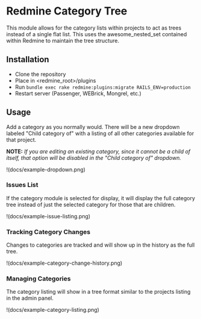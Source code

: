 # Redmine Category Tree

This module allows for the category lists within projects to act as trees instead of a single flat list.  This uses the awesome_nested_set contained within Redmine to maintain the tree structure.

## Installation

* Clone the repository
* Place in <redmine_root>/plugins
* Run `bundle exec rake redmine:plugins:migrate RAILS_ENV=production`
* Restart server (Passenger, WEBrick, Mongrel, etc.)

## Usage

Add a category as you normally would.  There will be a new dropdown labeled "Child category of" with a listing of all other categories available for that project.

**NOTE:** _If you are editing an existing category, since it cannot be a child of itself, that option will be disabled in the "Child category of" dropdown._

!(docs/example-dropdown.png)

### Issues List

If the category module is selected for display, it will display the full category tree instead of just the selected category for those that are children.

!(docs/example-issue-listing.png)

### Tracking Category Changes

Changes to categories are tracked and will show up in the history as the full tree.

!(docs/example-category-change-history.png)

### Managing Categories

The category listing will show in a tree format similar to the projects listing in the admin panel.

!(docs/example-category-listing.png)
